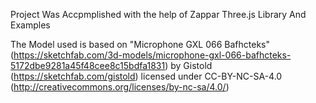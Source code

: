 Project Was Accpmplished with the help of Zappar Three.js Library And Examples


The Model used is based on "Microphone GXL 066 Bafhcteks" (https://sketchfab.com/3d-models/microphone-gxl-066-bafhcteks-5172dbe9281a45f48cee8c15bdfa1831) by Gistold (https://sketchfab.com/gistold) licensed under CC-BY-NC-SA-4.0 (http://creativecommons.org/licenses/by-nc-sa/4.0/)